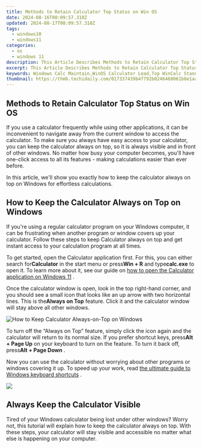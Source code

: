 ```yaml
---
title: Methods to Retain Calculator Top Status on Win OS
date: 2024-08-16T00:09:57.310Z
updated: 2024-08-17T00:09:57.310Z
tags:
  - windows10
  - windows11
categories:
  - os
  - windows 11
description: This Article Describes Methods to Retain Calculator Top Status on Win OS
excerpt: This Article Describes Methods to Retain Calculator Top Status on Win OS
keywords: Windows Calc Maintain,WinOS Calculator Lead,Top WinCalc Standing,Keep WinCalc Dominance,Stay Top WinCalculator,Secure WinCalc Rank,Preserve WinCalculate #1
thumbnail: https://thmb.techidaily.com/017337439b4f792b0246468061b8e1aa8f8f36d01cdf2619fb3c06685fc0972f.jpg
---
```


## Methods to Retain Calculator Top Status on Win OS

 If you use a calculator frequently while using other applications, it can be inconvenient to navigate away from the current window to access the calculator. To make sure you always have easy access to your calculator, you can keep the calculator always on top, so it is always visible and in front of other windows. No matter how busy your computer becomes, you'll have one-click access to all its features - making calculations easier than ever before.

 In this article, we'll show you exactly how to keep the calculator always on top on Windows for effortless calculations.

## How to Keep the Calculator Always on Top on Windows

 If you're using a regular calculator program on your Windows computer, it can be frustrating when another program or window covers up your calculator. Follow these steps to keep Calculator always on top and get instant access to your calculation program at all times.

 To get started, open the Calculator application first. For this, you can either search for**Calculator** in the start menu or press**Win + R** and type**calc.exe** to open it. To learn more about it, see our guide on [how to open the Calculator application on Windows 11](https://www.makeuseof.com/windows-11-open-calculator/) .

 Once the calculator window is open, look in the top right-hand corner, and you should see a small icon that looks like an up arrow with two horizontal lines. This is the**Always on Top** feature. Click it and the calculator window will stay above all other windows.

![How to Keep Calculator Always-on-Top on Windows](https://static1.makeuseofimages.com/wordpress/wp-content/uploads/2023/03/how-to-keep-calculator-always-on-top-on-windows.jpg)

 To turn off the “Always on Top” feature, simply click the icon again and the calculator will return to its normal size. If you prefer shortcut keys, press**Alt + Page Up** on your keyboard to turn on the feature. To turn it back off, press**Alt + Page Down** .

 Now you can use the calculator without worrying about other programs or windows covering it up. To speed up your work, read [the ultimate guide to Windows keyboard shortcuts](https://www.makeuseof.com/tag/windows-shortcuts-101-ultimate-keyboard-shortcut-guide/) .

<!-- affiliate ads begin -->
<a href="https://store.bitdefender.com/affiliate.php?ACCOUNT=BITLATIN&AFFILIATE=108875&PATH=http%3A%2F%2Fwww.bitdefender.com%2Fbusiness%3FAFFILIATE%3D108875%26RESOURCE%3D30%2525%2BOff%2Ball%2BGravityZone%2BProducts"><img src="https://www.bitdefender.com/content/dam/bitdefender/business/campaign/1200X628.png" border="0"></a>
<!-- affiliate ads end -->
## Always Keep the Calculator Visible

 Tired of your Windows calculator being lost under other windows? Worry not, this tutorial will explain how to keep the calculator always on top. With these steps, your calculator will stay visible and accessible no matter what else is happening on your computer.


<ins class="adsbygoogle"
     style="display:block"
     data-ad-format="autorelaxed"
     data-ad-client="ca-pub-7571918770474297"
     data-ad-slot="1223367746"></ins>



<ins class="adsbygoogle"
     style="display:block"
     data-ad-client="ca-pub-7571918770474297"
     data-ad-slot="8358498916"
     data-ad-format="auto"
     data-full-width-responsive="true"></ins>






